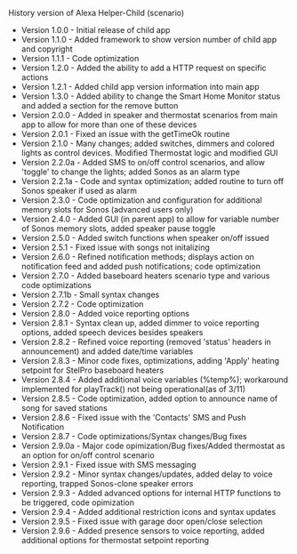  History version of Alexa Helper-Child (scenario)
 
 *  Version 1.0.0 - Initial release of child app
 *  Version 1.1.0 - Added framework to show version number of child app and copyright
 *  Version 1.1.1 - Code optimization
 *  Version 1.2.0 - Added the ability to add a HTTP request on specific actions
 *  Version 1.2.1 - Added child app version information into main app
 *  Version 1.3.0 - Added ability to change the Smart Home Monitor status and added a section for the remove button
 *  Version 2.0.0 - Added in speaker and thermostat scenarios from main app to allow for more than one of these devices
 *  Version 2.0.1 - Fixed an issue with the getTimeOk routine
 *  Version 2.1.0 - Many changes; added switches, dimmers and colored lights as control devices. Modified Thermostat logic and modified GUI
 *  Version 2.2.0a - Added SMS to on/off control scenarios, and allow  'toggle' to change the lights; added Sonos as an alarm type
 *  Version 2.2.1a - Code and syntax optimization; added routine to turn off Sonos speaker if used as alarm
 *  Version 2.3.0 - Code optimization and configuration for additional memory slots for Sonos (advanced users only)
 *  Version 2.4.0 - Added GUI (in parent app) to allow for variable number of Sonos memory slots, added speaker pause toggle
 *  Version 2.5.0 - Added switch functions when speaker on/off issued
 *  Version 2.5.1 - Fixed issue with songs not initalizing
 *  Version 2.6.0 - Refined notification methods; displays action on notification feed and added push notifications; code optimization
 *  Version 2.7.0 - Added baseboard heaters scenario type and various code optimizations
 *  Version 2.7.1b - Small syntax changes
 *  Version 2.7.2 - Code optimization
 *  Version 2.8.0 - Added voice reporting options
 *  Version 2.8.1 - Syntax clean up, added dimmer to voice reporting options, added speech devices besides speakers
 *  Version 2.8.2 - Refined voice reporting (removed 'status' headers in announcement) and added date/time variables
 *  Version 2.8.3 - Minor code fixes, optimizations, adding 'Apply' heating setpoint for StelPro baseboard heaters
 *  Version 2.8.4 - Added additional voice variables (%temp%); workaround implemented for playTrack() not being operational(as of 3/11)
 *  Version 2.8.5 - Code optimization, added option to announce name of song for saved stations
 *  Version 2.8.6 - Fixed issue with the 'Contacts' SMS and Push Notification
 *  Version 2.8.7 - Code optimizations/Syntax changes/Bug fixes
 *  Version 2.9.0a - Major code opimization/Bug fixes/Added thermostat as an option for on/off control scenario
 *  Version 2.9.1 - Fixed issue with SMS messaging
 *  Version 2.9.2 - Minor syntax changes/updates, added delay to voice reporting, trapped Sonos-clone speaker errors
 *  Version 2.9.3 - Added advanced options for internal HTTP functions to be triggered, code opimization
 *  Version 2.9.4 - Added additional restriction icons and syntax updates
 *  Version 2.9.5 - Fixed issue with garage door open/close selection
 *  Version 2.9.6 - Added presence sensors to voice reporting, added additional options for thermostat setpoint reporting
